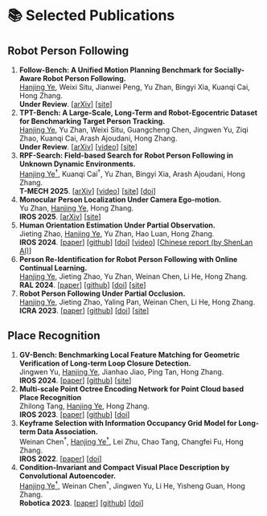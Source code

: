 # 📚 Selected Publications


## Robot Person Following
1. **Follow-Bench: A Unified Motion Planning Benchmark for Socially-Aware Robot Person Following.** <br /><u>Hanjing Ye</u>, Weixi Situ, Jianwei Peng, Yu Zhan, Bingyi Xia, Kuanqi Cai, Hong Zhang. <br />**Under Review**. [[arXiv](https://arxiv.org/abs/2509.10796)] [[site](https://follow-bench.github.io/)]
2. **TPT-Bench: A Large-Scale, Long-Term and Robot-Egocentric Dataset for Benchmarking Target Person Tracking.** <br /><u>Hanjing Ye</u>, Yu Zhan, Weixi Situ, Guangcheng Chen, Jingwen Yu, Ziqi Zhao, Kuanqi Cai, Arash Ajoudani, Hong Zhang. <br />**Under Review**. [[arXiv](http://arxiv.org/abs/2505.07446)] [[video](https://youtu.be/LLZT9cEa6K0)] [[site](https://medlartea.github.io/tpt-bench/)]
3. **RPF-Search: Field-based Search for Robot Person Following in Unknown Dynamic Environments.** <br /><u>Hanjing Ye$^\dagger$</u>, Kuanqi Cai$^\dagger$, Yu Zhan, Bingyi Xia, Arash Ajoudani, Hong Zhang. <br />**T-MECH 2025**. [[arXiv](https://arxiv.org/pdf/2503.02188)] [[video](https://youtu.be/fyoP0cN9jxM?si=aGKmlgWo-2Wc4uV3)] [[site](https://medlartea.github.io/rpf-search/)] [[doi](https://doi.org/10.1109/TMECH.2025.3588874)]
4. **Monocular Person Localization Under Camera Ego-motion.** <br />Yu Zhan, <u>Hanjing Ye</u>, Hong Zhang. <br />**IROS 2025**. [[arXiv](https://arxiv.org/pdf/2503.02916)] [[site](https://medlartea.github.io/rpf-quadruped/)]
5. **Human Orientation Estimation Under Partial Observation.** <br />Jieting Zhao, <u>Hanjing Ye</u>, Yu Zhan, Hao Luan, Hong Zhang. <br />**IROS 2024**. [[paper](http://MedlarTea.github.io/files/ori_rpf.pdf)] [[github](https://github.com/zhaojieting/Part_HOE)] [[doi](https://doi.org/10.48550/arXiv.2404.14139)] [[video](https://www.youtube.com/watch?v=4qiJiKuF22E&ab_channel=JietingZhao)] [[Chinese report (by ShenLan AI)](https://mp.weixin.qq.com/s/Hb58vNGIvINoWJR4Y7qYOg)]
6. **Person Re-Identification for Robot Person Following with Online Continual Learning.** <br /><u>Hanjing Ye</u>, Jieting Zhao, Yu Zhan, Weinan Chen, Li He, Hong Zhang. <br />**RAL 2024**. [[paper](http://MedlarTea.github.io/files/ocl_rpf.pdf)] [[github](https://github.com/MedlarTea/OCL-RPF)] [[doi](https://doi.org/10.1109/LRA.2024.3438042)] [[site](https://sites.google.com/view/oclrpf)]
7. **Robot Person Following Under Partial Occlusion.** <br /><u>Hanjing Ye</u>, Jieting Zhao, Yaling Pan, Weinan Chen, Li He, Hong Zhang. <br />**ICRA 2023**. [[paper](http://MedlarTea.github.io/files/mono_rpf_track.pdf)] [[github](https://github.com/MedlarTea/Mono-RPF)] [[doi](https://doi.org/10.1109/ICRA48891.2023.10160738)] [[site](https://sites.google.com/view/rpfpartial)]

## Place Recognition
1. **GV-Bench: Benchmarking Local Feature Matching for Geometric Verification of Long-term Loop Closure Detection.** <br />Jingwen Yu, <u>Hanjing Ye</u>, Jianhao Jiao, Ping Tan, Hong Zhang. <br />**IROS 2024**. [[paper](http://MedlarTea.github.io/files/gv_bench.pdf)] [[github](https://github.com/jarvisyjw/GV-Bench)] [[site](https://jarvisyjw.github.io/GV-Bench/)]
2. **Multi-scale Point Octree Encoding Network for Point Cloud based Place Recognition** <br />Zhilong Tang, <u>Hanjing Ye</u>, Hong Zhang. <br />**IROS 2023**. [[paper](http://MedlarTea.github.io/files/multi_scale_pcpr.pdf)] [[github](https://github.com/Zhilong-Tang/MPOE-Net)] [[doi](https://ieeexplore.ieee.org/document/10341943)]
3. **Keyframe Selection with Information Occupancy Grid Model for Long-term Data Association.** <br />Weinan Chen$^\dagger$, <u>Hanjing Ye$^\dagger$</u>, Lei Zhu, Chao Tang, Changfei Fu, Hong Zhang. <br />**IROS 2022**. [[paper](http://MedlarTea.github.io/files/info_keyframe.pdf)] [[doi](https://doi.org/10.1109/IROS47612.2022.9981050)]
4. **Condition-Invariant and Compact Visual Place Description by Convolutional Autoencoder.** <br /><u>Hanjing Ye$^\dagger$</u>, Weinan Chen$^\dagger$, Jingwen Yu, Li He, Yisheng Guan, Hong Zhang. <br />**Robotica 2023**. [[paper](http://MedlarTea.github.io/files/cae_vpr.pdf)] [[github](https://github.com/MedlarTea/CAE-VPR)] [[doi](https://doi.org/10.1017/S0263574723000085)]